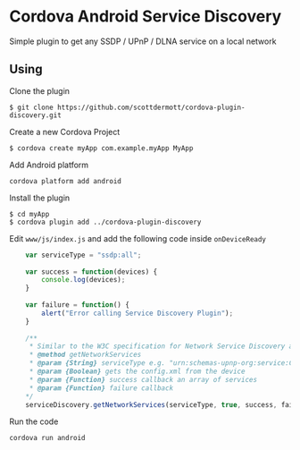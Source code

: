 # Cordova Android Service Discovery

Simple plugin to get any SSDP / UPnP / DLNA service on a local network

## Using
Clone the plugin

    $ git clone https://github.com/scottdermott/cordova-plugin-discovery.git

Create a new Cordova Project

    $ cordova create myApp com.example.myApp MyApp

Add Android platform

    cordova platform add android
    
Install the plugin

    $ cd myApp
    $ cordova plugin add ../cordova-plugin-discovery
    

Edit `www/js/index.js` and add the following code inside `onDeviceReady`

```js
    var serviceType = "ssdp:all";
    
    var success = function(devices) {
        console.log(devices);
    }
    
    var failure = function() {
        alert("Error calling Service Discovery Plugin");
    }
    
    /**
	 * Similar to the W3C specification for Network Service Discovery api 'http://www.w3.org/TR/discovery-api/'
	 * @method getNetworkServices
	 * @param {String} serviceType e.g. "urn:schemas-upnp-org:service:ContentDirectory:1", "ssdp:all", "urn:schemas-upnp-org:service:AVTransport:1"
	 * @param {Boolean} gets the config.xml from the device
	 * @param {Function} success callback an array of services
	 * @param {Function} failure callback 
	*/
    serviceDiscovery.getNetworkServices(serviceType, true, success, failure);
```


Run the code

    cordova run android

